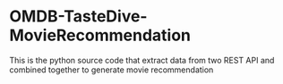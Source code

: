 # OMDB-TasteDive-MovieRecommendation
This is the python source code that extract data from two REST API and combined together to generate movie recommendation 
